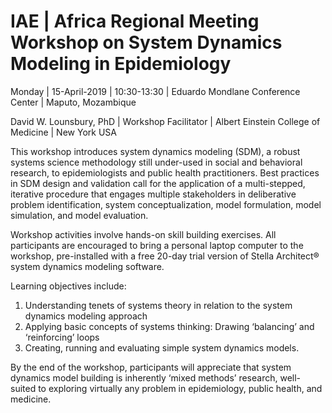 # IAE | Africa Regional Meeting Workshop on System Dynamics Modeling in Epidemiology 

Monday | 15-April-2019 | 10:30-13:30 | Eduardo Mondlane Conference Center | Maputo, Mozambique

David W. Lounsbury, PhD | Workshop Facilitator | Albert Einstein College of Medicine | New York USA

This workshop introduces system dynamics modeling (SDM), a robust systems science methodology still under-used in social and behavioral research, to epidemiologists and public health practitioners. Best practices in SDM design and validation call for the application of a multi-stepped, iterative procedure that engages multiple stakeholders in deliberative problem identification, system conceptualization, model formulation, model simulation, and model evaluation. 

Workshop activities involve hands-on skill building exercises. All participants are encouraged to bring a personal laptop computer to the workshop, pre-installed with a free 20-day trial version of Stella Architect® system dynamics modeling software. 

Learning objectives include: 
1.	Understanding tenets of systems theory in relation to the system dynamics modeling approach
2.	Applying basic concepts of systems thinking: Drawing ‘balancing’ and ‘reinforcing’ loops 
3.	Creating, running and evaluating simple system dynamics models. 

By the end of the workshop, participants will appreciate that system dynamics model building is inherently ‘mixed methods’ research, well-suited to exploring virtually any problem in epidemiology, public health, and medicine. 
